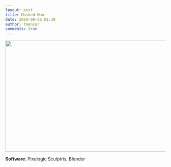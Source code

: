 ```yaml
---
layout: post
title: Masked Man
date: 2010-09-26 01:39
author: tmencer
comments: true
---
```

<a href="http://www.cubelabmedia.com/wp-content/uploads/2011/06/cg-maskedman.jpg"><img class="aligncenter size-full wp-image-55" title="cg-maskedman" src="http://www.cubelabmedia.com/wp-content/uploads/2011/06/cg-maskedman.jpg" alt="" width="600" height="349" /></a>

<strong>Software</strong>: Pixologic Sculptris, Blender

&nbsp;
